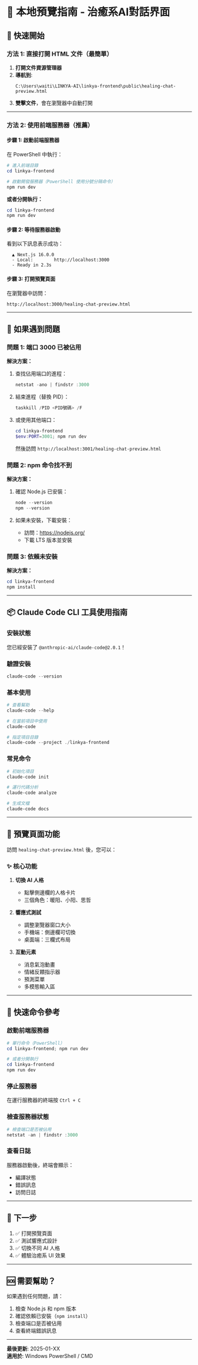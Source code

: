 # 📱 本地預覽指南 - 治癒系AI對話界面

## 🎯 快速開始

### 方法 1: 直接打開 HTML 文件（最簡單）

1. **打開文件資源管理器**
2. **導航到**:
   ```
   C:\Users\waiti\LINKYA-AI\linkya-frontend\public\healing-chat-preview.html
   ```
3. **雙擊文件**，會在瀏覽器中自動打開

---

### 方法 2: 使用前端服務器（推薦）

#### 步驟 1: 啟動前端服務器

在 PowerShell 中執行：

```powershell
# 進入前端目錄
cd linkya-frontend

# 啟動開發服務器（PowerShell 使用分號分隔命令）
npm run dev
```

**或者分開執行：**
```powershell
cd linkya-frontend
npm run dev
```

#### 步驟 2: 等待服務器啟動

看到以下訊息表示成功：
```
  ▲ Next.js 16.0.0
  - Local:        http://localhost:3000
  - Ready in 2.3s
```

#### 步驟 3: 打開預覽頁面

在瀏覽器中訪問：
```
http://localhost:3000/healing-chat-preview.html
```

---

## 🔧 如果遇到問題

### 問題 1: 端口 3000 已被佔用

**解決方案：**
1. 查找佔用端口的進程：
   ```powershell
   netstat -ano | findstr :3000
   ```

2. 結束進程（替換 PID）：
   ```powershell
   taskkill /PID <PID號碼> /F
   ```

3. 或使用其他端口：
   ```powershell
   cd linkya-frontend
   $env:PORT=3001; npm run dev
   ```
   然後訪問 `http://localhost:3001/healing-chat-preview.html`

### 問題 2: npm 命令找不到

**解決方案：**
1. 確認 Node.js 已安裝：
   ```powershell
   node --version
   npm --version
   ```

2. 如果未安裝，下載安裝：
   - 訪問：https://nodejs.org/
   - 下載 LTS 版本並安裝

### 問題 3: 依賴未安裝

**解決方案：**
```powershell
cd linkya-frontend
npm install
```

---

## 📦 Claude Code CLI 工具使用指南

### 安裝狀態

您已經安裝了 `@anthropic-ai/claude-code@2.0.1`！

### 驗證安裝

```powershell
claude-code --version
```

### 基本使用

```powershell
# 查看幫助
claude-code --help

# 在當前項目中使用
claude-code

# 指定項目目錄
claude-code --project ./linkya-frontend
```

### 常見命令

```powershell
# 初始化項目
claude-code init

# 運行代碼分析
claude-code analyze

# 生成文檔
claude-code docs
```

---

## 🎨 預覽頁面功能

訪問 `healing-chat-preview.html` 後，您可以：

### ✨ 核心功能

1. **切換 AI 人格**
   - 點擊側邊欄的人格卡片
   - 三個角色：暖阳、小阳、思哲

2. **響應式測試**
   - 調整瀏覽器窗口大小
   - 手機端：側邊欄可切換
   - 桌面端：三欄式布局

3. **互動元素**
   - 消息氣泡動畫
   - 情緒反饋指示器
   - 預測菜單
   - 多模態輸入區

---

## 🚀 快速命令參考

### 啟動前端服務器

```powershell
# 單行命令（PowerShell）
cd linkya-frontend; npm run dev

# 或者分開執行
cd linkya-frontend
npm run dev
```

### 停止服務器

在運行服務器的終端按 `Ctrl + C`

### 檢查服務器狀態

```powershell
# 檢查端口是否被佔用
netstat -an | findstr :3000
```

### 查看日誌

服務器啟動後，終端會顯示：
- 編譯狀態
- 錯誤訊息
- 訪問日誌

---

## 📝 下一步

1. ✅ 打開預覽頁面
2. ✅ 測試響應式設計
3. ✅ 切換不同 AI 人格
4. ✅ 體驗治癒系 UI 效果

---

## 🆘 需要幫助？

如果遇到任何問題，請：
1. 檢查 Node.js 和 npm 版本
2. 確認依賴已安裝（`npm install`）
3. 檢查端口是否被佔用
4. 查看終端錯誤訊息

---

**最後更新**: 2025-01-XX  
**適用於**: Windows PowerShell / CMD


